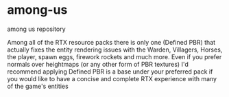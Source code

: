 # among-us
among us repository

Among all of the RTX resource packs there is only one (Defined PBR) that actually fixes the entity rendering issues with the Warden, Villagers, Horses, the player, spawn eggs, firework rockets and much more.
Even if you prefer normals over heightmaps (or any other form of PBR textures) I'd recommend applying Defined PBR is a base under your preferred pack if you would like to have a concise and complete RTX experience with many of the game's entities
